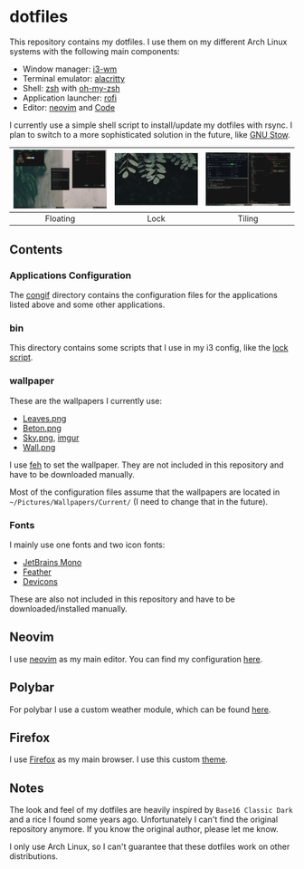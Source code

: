# dotfiles

This repository contains my dotfiles. I use them on my different Arch Linux systems with the following main components:

- Window manager: [i3-wm](https://i3wm.org/)
- Terminal emulator: [alacritty](https://github.com/alacritty/alacritty)
- Shell: [zsh](https://www.zsh.org/) with [oh-my-zsh](https://ohmyz.sh/)
- Application launcher: [rofi](https://github.com/davatorium/rofi)
- Editor: [neovim](https://neovim.io/) and [Code](https://code.visualstudio.com/)

I currently use a simple shell script to install/update my dotfiles with rsync. I plan to switch to a more sophisticated solution in the future, like [GNU Stow](https://www.gnu.org/software/stow/).

| ![](other/floating.png) | ![](other/lock.png) | ![](other/tiling.png) |
| :---------------------: | :-----------------: | :-------------------: |
|        Floating         |        Lock         |        Tiling         |

## Contents

### Applications Configuration

The [congif](/config/) directory contains the configuration files for the applications listed above and some other applications.

### bin

This directory contains some scripts that I use in my i3 config, like the [lock script](/bin/lock).

### wallpaper

These are the wallpapers I currently use:

- [Leaves.png](https://unsplash.com/photos/CBh4D3l0EwM)
- [Beton.png](https://unsplash.com/photos/pHBI_tVXA-A)
- [Sky.png](https://www.reddit.com/r/minimalism/comments/2612dh/art_some_of_my_minimal_inspired_photography_from/), [imgur](https://imgur.com/a/QwYoOu)
- [Wall.png](https://unsplash.com/photos/RONnMobq0_Y)

I use [feh](https://feh.finalrewind.org/) to set the wallpaper.
They are not included in this repository and have to be downloaded manually.

Most of the configuration files assume that the wallpapers are located in `~/Pictures/Wallpapers/Current/` (I need to change that in the future).

### Fonts

I mainly use one fonts and two icon fonts:

- [JetBrains Mono](https://www.jetbrains.com/lp/mono/)
- [Feather](https://github.com/AT-UI/feather-font)
- [Devicons](https://github.com/vorillaz/devicons)

These are also not included in this repository and have to be downloaded/installed manually.

## Neovim

I use [neovim](https://neovim.io/) as my main editor. You can find my configuration [here](https://github.com/confusedSerge/nvim-dotfiles).

## Polybar

For polybar I use a custom weather module, which can be found [here](https://github.com/confusedSerge/polybar-weather).

## Firefox

I use [Firefox](https://www.mozilla.org/en-US/firefox/new/) as my main browser. I use this custom [theme](https://color.firefox.com/?theme=XQAAAALKAgAAAAAAAABBKYhm849SCicxcUMVgXcGHf3p79EhVPVD1H7xcfZ9PTtZXOCodCzcptP_sW-LVB7sq7TqP9gymAAg3cpSvSO-MRy-QJvv3UOz8NB6_XLCL0_AGJY8Dky8K1ubFRu8wObn2-bymZB6fZsS3D7fYJTuJsrNaShCyDmMXfp_2vJ9Ff43zbDTS1CBHwmt4Lebn4OTqRRsOW5nYjD3vJWhMpQ0AS6vNNp6aLVCYjD1P5mb1VpUlZxhVuKLZlaJH0S_g-NN3_-ppeECxXjik--W7ZIy6IijUK3a_mnjELPAazNaHkJasknTSVtkfT1UTuRkWrwD_0lgXBRClArPMaZYnjtCKyhokQUfflcC9SSMW2LoMv74EIdI).

## Notes

The look and feel of my dotfiles are heavily inspired by `Base16 Classic Dark` and a rice I found some years ago. Unfortunately I can't find the original repository anymore. If you know the original author, please let me know.

I only use Arch Linux, so I can't guarantee that these dotfiles work on other distributions.
